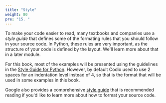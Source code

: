 ```yaml
---
title: "Style"
weight: 80
pre: "15. "
---
```


To make your code easier to read, many textbooks and companies use a _style guide_ that defines some of the formating rules that you should follow in your source code. In Python, these rules are very important, as the structure of your code is defined by the layout. We'll learn more about that in a later module. 

For this book, most of the examples will be presented using the guidelines in the [Style Guide for Python](https://www.python.org/dev/peps/pep-0008/). However, by default Codio used to use 2 spaces for an indentation level instead of 4, so that is the format that will be used in some examples in this book.

Google also provides a comprehensive [style guide](http://google.github.io/styleguide/pyguide.html) that is recommended reading if you'd like to learn more about how to format your source code. 
